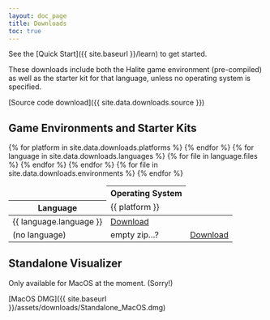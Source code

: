 ```yaml
---
layout: doc_page
title: Downloads
toc: true
---
```


See the [Quick Start]({{ site.baseurl }}/learn) to get started.

These downloads include both the Halite game environment (pre-compiled) as well as the starter kit for that language, unless no operating system is specified.

[Source code download]({{ site.data.downloads.source }})

## Game Environments and Starter Kits

<table class="table">
    <thead>
        <tr>
            <td></td>
            <th colspan="{{ site.data.downloads.platforms | size }}" class="text-center">Operating System</th>
        </tr>
        <tr>
            <th>Language</th>
            {% for platform in site.data.downloads.platforms %}
            <td>{{ platform }}</td>
            {% endfor %}
        </tr>
    </thead>
    <tbody>
        {% for language in site.data.downloads.languages %}
        <tr>
            <td>{{ language.language }}</td>
            {% for file in language.files %}
            <td><a href="{{ site.baseurl }}/{{ file }}">Download</a></td>
            {% endfor %}
        </tr>
        {% endfor %}
        <tr>
            <td>(no language)</td>
            <td>empty zip…?</td>
            {% for file in site.data.downloads.environments %}
            <td><a href="{{ site.baseurl }}/{{ file }}">Download</a></td>
            {% endfor %}
        </tr>
    </tbody>
</table>

## Standalone Visualizer

Only available for MacOS at the moment. (Sorry!)

[MacOS DMG]({{ site.baseurl }}/assets/downloads/Standalone_MacOS.dmg)